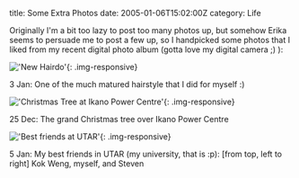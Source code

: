 title: Some Extra Photos
date: 2005-01-06T15:02:00Z
category: Life

Originally I'm a bit too lazy to post too many photos up, but somehow Erika seems to persuade me to post a few up, so I handpicked some photos that I liked from my recent digital photo album (gotta love my digital camera ;) ):

!['New Hairdo'](http://img.photobucket.com/albums/v95/seh_hui/photo/050106/newhair.jpg){: .img-responsive}

3 Jan: One of the much matured hairstyle that I did for myself :)

!['Christmas Tree at Ikano Power Centre'](http://img.photobucket.com/albums/v95/seh_hui/photo/050106/ikanotree.jpg){: .img-responsive}

25 Dec: The grand Christmas tree over Ikano Power Centre

!['Best friends at UTAR'](http://img.photobucket.com/albums/v95/seh_hui/photo/050106/utarfriends.jpg){: .img-responsive}

5 Jan: My best friends in UTAR (my university, that is :p): [from top, left to right] Kok Weng, myself, and Steven
